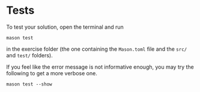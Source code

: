 # Tests

To test your solution, open the terminal and run

```
mason test
```

in the exercise folder (the one containing the `Mason.toml` file and the `src/` and `test/` folders).

If you feel like the error message is not informative enough, you may try the following to get a more verbose one.

```
mason test --show
```
